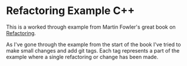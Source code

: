 # Refactoring Example C++

This is a worked through example from Martin Fowler's great book on [Refactoring](https://martinfowler.com/books/refactoring.html).

As I've gone through the example from the start of the book I've tried to make small changes and add git tags. Each tag represents a part of the example where a single refactoring or change has been made.
